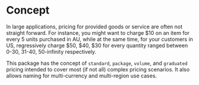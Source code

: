 # Concept

In large applications, pricing for provided goods or service are often not straight forward. For instance, you might want to charge $10 on an item for every 5 units purchased in AU, while at the same time, for your customers in US, regressively charge $50, $40, $30 for every quantity ranged between 0-30, 31-40, 50-infinity respectively.

This package has the concept of `standard`, `package`, `volume`, and `graduated` pricing intended to cover most (if not all) complex pricing scenarios. It also allows naming for multi-currency and multi-region use cases.
